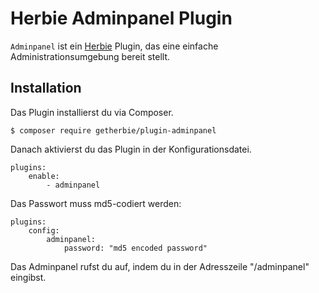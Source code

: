 # Herbie Adminpanel Plugin

`Adminpanel` ist ein [Herbie](http://github.com/getherbie/herbie) Plugin, das eine einfache Administrationsumgebung 
bereit stellt.

## Installation

Das Plugin installierst du via Composer.

	$ composer require getherbie/plugin-adminpanel

Danach aktivierst du das Plugin in der Konfigurationsdatei.

    plugins:
        enable:
            - adminpanel

Das Passwort muss md5-codiert werden:

    plugins:
        config:
            adminpanel:
                password: "md5 encoded password"

Das Adminpanel rufst du auf, indem du in der Adresszeile "/adminpanel" eingibst.
